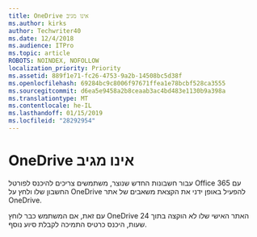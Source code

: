 ```yaml
---
title: OneDrive אינו מגיב
ms.author: kirks
author: Techwriter40
ms.date: 12/4/2018
ms.audience: ITPro
ms.topic: article
ROBOTS: NOINDEX, NOFOLLOW
localization_priority: Priority
ms.assetid: 889f1e71-fc26-4753-9a2b-14508bc5d38f
ms.openlocfilehash: 69284bc9c8006f97671ffea1e78bcbf528ca3555
ms.sourcegitcommit: d6ea5e9458a2b8ceaab3ac4bd483e1130b9a398a
ms.translationtype: MT
ms.contentlocale: he-IL
ms.lasthandoff: 01/15/2019
ms.locfileid: "28292954"
---
```

# <a name="onedrive-not-responding"></a>OneDrive אינו מגיב

עבור חשבונות החדש שנוצר, משתמשים צריכים להיכנס לפורטל Office 365 עם החשבון שלו ולחץ על OneDrive להפעיל באופן ידני את הקצאת משאבים של אתר OneDrive.
  
עם זאת, אם המשתמש כבר לוחץ OneDrive האתר האישי שלו לא הוקצה בתוך 24 שעות, היכנס כרטיס התמיכה לקבלת סיוע נוסף.
  

